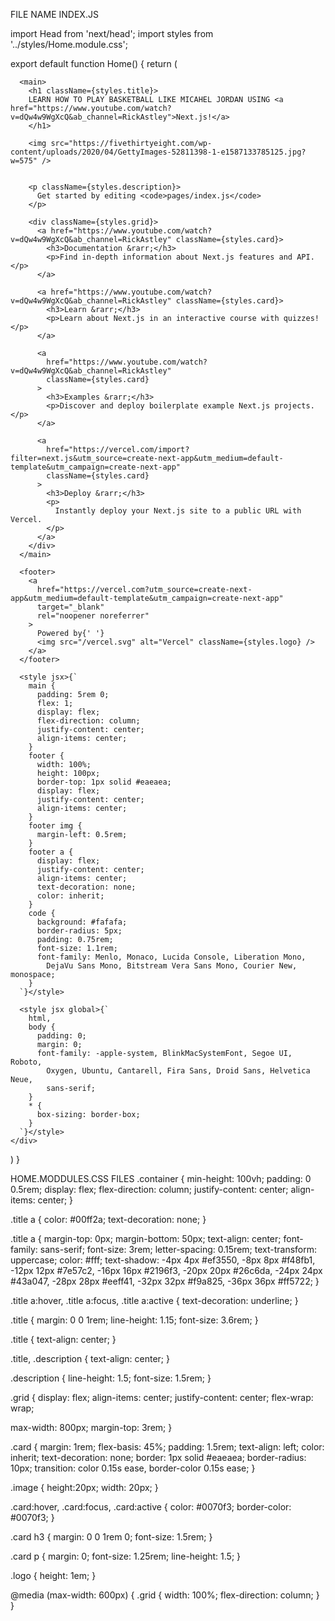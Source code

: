 FILE NAME INDEX.JS



import Head from 'next/head';
import styles from '../styles/Home.module.css';

export default function Home() {
  return (
    <div className={styles.container}>
      <Head>
        <title>Create Next App</title>
        <link rel="icon" href="/favicon.ico" />
      </Head>

      <main>
        <h1 className={styles.title}>
        LEARN HOW TO PLAY BASKETBALL LIKE MICAHEL JORDAN USING <a href="https://www.youtube.com/watch?v=dQw4w9WgXcQ&ab_channel=RickAstley">Next.js!</a>
        </h1>

        <img src="https://fivethirtyeight.com/wp-content/uploads/2020/04/GettyImages-52811398-1-e1587133785125.jpg?w=575" />


        <p className={styles.description}>
          Get started by editing <code>pages/index.js</code>
        </p>

        <div className={styles.grid}>
          <a href="https://www.youtube.com/watch?v=dQw4w9WgXcQ&ab_channel=RickAstley" className={styles.card}>
            <h3>Documentation &rarr;</h3>
            <p>Find in-depth information about Next.js features and API.</p>
          </a>

          <a href="https://www.youtube.com/watch?v=dQw4w9WgXcQ&ab_channel=RickAstley" className={styles.card}>
            <h3>Learn &rarr;</h3>
            <p>Learn about Next.js in an interactive course with quizzes!</p>
          </a>

          <a
            href="https://www.youtube.com/watch?v=dQw4w9WgXcQ&ab_channel=RickAstley"
            className={styles.card}
          >
            <h3>Examples &rarr;</h3>
            <p>Discover and deploy boilerplate example Next.js projects.</p>
          </a>
          
          <a
            href="https://vercel.com/import?filter=next.js&utm_source=create-next-app&utm_medium=default-template&utm_campaign=create-next-app"
            className={styles.card}
          >
            <h3>Deploy &rarr;</h3>
            <p>
              Instantly deploy your Next.js site to a public URL with Vercel.
            </p>
          </a>
        </div>
      </main>

      <footer>
        <a
          href="https://vercel.com?utm_source=create-next-app&utm_medium=default-template&utm_campaign=create-next-app"
          target="_blank"
          rel="noopener noreferrer"
        >
          Powered by{' '}
          <img src="/vercel.svg" alt="Vercel" className={styles.logo} />
        </a>
      </footer>

      <style jsx>{`
        main {
          padding: 5rem 0;
          flex: 1;
          display: flex;
          flex-direction: column;
          justify-content: center;
          align-items: center;
        }
        footer {
          width: 100%;
          height: 100px;
          border-top: 1px solid #eaeaea;
          display: flex;
          justify-content: center;
          align-items: center;
        }
        footer img {
          margin-left: 0.5rem;
        }
        footer a {
          display: flex;
          justify-content: center;
          align-items: center;
          text-decoration: none;
          color: inherit;
        }
        code {
          background: #fafafa;
          border-radius: 5px;
          padding: 0.75rem;
          font-size: 1.1rem;
          font-family: Menlo, Monaco, Lucida Console, Liberation Mono,
            DejaVu Sans Mono, Bitstream Vera Sans Mono, Courier New, monospace;
        }
      `}</style>

      <style jsx global>{`
        html,
        body {
          padding: 0;
          margin: 0;
          font-family: -apple-system, BlinkMacSystemFont, Segoe UI, Roboto,
            Oxygen, Ubuntu, Cantarell, Fira Sans, Droid Sans, Helvetica Neue,
            sans-serif;
        }
        * {
          box-sizing: border-box;
        }
      `}</style>
    </div>
  )
}







HOME.MODDULES.CSS FILES
.container {
  min-height: 100vh;
  padding: 0 0.5rem;
  display: flex;
  flex-direction: column;
  justify-content: center;
  align-items: center;
}




.title a {
  color: #00ff2a;
  text-decoration: none;
}





.title a {
  margin-top: 0px;
  margin-bottom: 50px;
  text-align: center;
  font-family: sans-serif;
  font-size: 3rem;
  letter-spacing: 0.15rem;
  text-transform: uppercase;
  color: #fff;
  text-shadow: -4px 4px #ef3550,
               -8px 8px #f48fb1,
               -12px 12px #7e57c2,
               -16px 16px #2196f3,
               -20px 20px #26c6da,
               -24px 24px #43a047,
               -28px 28px #eeff41,
               -32px 32px #f9a825,
               -36px 36px #ff5722;
}







.title a:hover,
.title a:focus,
.title a:active {
  text-decoration: underline;
}

.title {
  margin: 0 0 1rem;
  line-height: 1.15;
  font-size: 3.6rem;
}

.title {
  text-align: center;
}

.title,
.description {
  text-align: center;
}


.description {
  line-height: 1.5;
  font-size: 1.5rem;
}

.grid {
  display: flex;
  align-items: center;
  justify-content: center;
  flex-wrap: wrap;

  max-width: 800px;
  margin-top: 3rem;
}

.card {
  margin: 1rem;
  flex-basis: 45%;
  padding: 1.5rem;
  text-align: left;
  color: inherit;
  text-decoration: none;
  border: 1px solid #eaeaea;
  border-radius: 10px;
  transition: color 0.15s ease, border-color 0.15s ease;
}

.image {
  height:20px;
  width: 20px;
}

.card:hover,
.card:focus,
.card:active {
  color: #0070f3;
  border-color: #0070f3;
}

.card h3 {
  margin: 0 0 1rem 0;
  font-size: 1.5rem;
}

.card p {
  margin: 0;
  font-size: 1.25rem;
  line-height: 1.5;
}

.logo {
  height: 1em;
}

@media (max-width: 600px) {
  .grid {
    width: 100%;
    flex-direction: column;
  }
}






